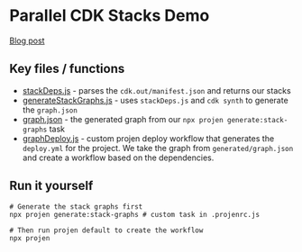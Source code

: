 # Parallel CDK Stacks Demo

[Blog post](https://www.stedi.com/blog/parallel-cdk-stack-deployments)

## Key files / functions

* [stackDeps.js](bin/stackDeps.js) - parses the `cdk.out/manifest.json` and returns our stacks
* [generateStackGraphs.js](bin/generateStackGraphs.js) - uses `stackDeps.js` and `cdk synth` to generate the `graph.json`
* [graph.json](generated/graph.json) - the generated graph from our `npx projen generate:stack-graphs` task
* [graphDeploy.js](.projen/workflows/graphDeploy.js) - custom projen deploy workflow that generates the `deploy.yml` for the project. We take the graph from `generated/graph.json` and create a workflow based on the dependencies.

## Run it yourself

```
# Generate the stack graphs first
npx projen generate:stack-graphs # custom task in .projenrc.js

# Then run projen default to create the workflow
npx projen
```
